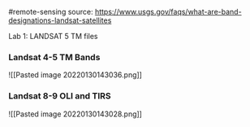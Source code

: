 #remote-sensing 
source: https://www.usgs.gov/faqs/what-are-band-designations-landsat-satellites


Lab 1: LANDSAT 5 TM files


### Landsat 4-5 TM Bands
![[Pasted image 20220130143036.png]]

### Landsat 8-9 OLI and TIRS
![[Pasted image 20220130143028.png]]
